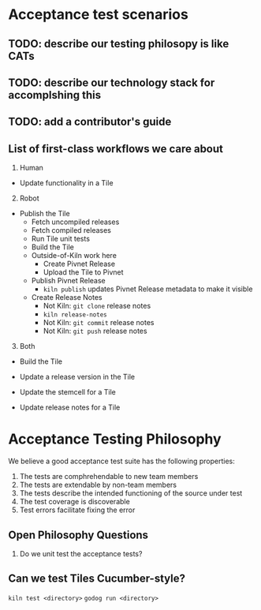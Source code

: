 # Acceptance test scenarios

## TODO: describe our testing philosopy is like CATs
## TODO: describe our technology stack for accomplshing this
## TODO: add a contributor's guide

## List of first-class workflows we care about
1. Human
  - Update functionality in a Tile

2. Robot
  - Publish the Tile
    - Fetch uncompiled releases
    - Fetch compiled releases
    - Run Tile unit tests
    - Build the Tile
    - Outside-of-Kiln work here
       - Create Pivnet Release
       - Upload the Tile to Pivnet
    - Publish Pivnet Release
       - `kiln publish` updates Pivnet Release metadata to make it visible
    - Create Release Notes
      - Not Kiln: `git clone` release notes
      - `kiln release-notes`
      - Not Kiln: `git commit` release notes
      - Not Kiln: `git push` release notes

3. Both
  - Build the Tile

  - Update a release version in the Tile
  - Update the stemcell for a Tile

  - Update release notes for a Tile

# Acceptance Testing Philosophy

We believe a good acceptance test suite has the following properties:
1. The tests are comphrehendable to new team members
1. The tests are extendable by non-team members
1. The tests describe the intended functioning of the source under test
1. The test coverage is discoverable
1. Test errors facilitate fixing the error

## Open Philosophy Questions
1. Do we unit test the acceptance tests?

## Can we test Tiles Cucumber-style?
`kiln test <directory>`
`godog run <directory>`


